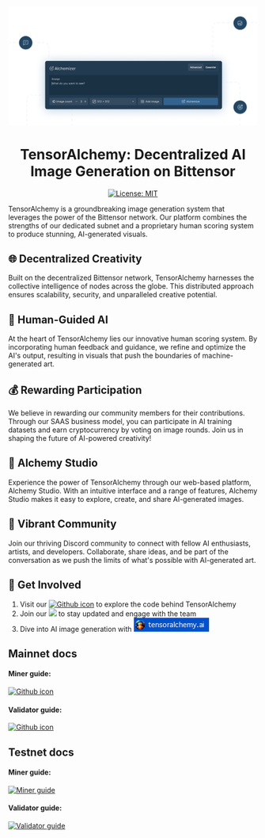 <div align="center">

![TensorAlchemy - Splash image](./contrib/TensorAlchemy-splash.png)

# **TensorAlchemy: Decentralized AI Image Generation on Bittensor** <!-- omit in toc -->
[![License: MIT](https://img.shields.io/badge/License-MIT-yellow.svg)](https://opensource.org/licenses/MIT)

</div>


TensorAlchemy is a groundbreaking image generation system that leverages the power of the Bittensor network. Our platform combines the strengths of our dedicated subnet and a proprietary human scoring system to produce stunning, AI-generated visuals.

## 🌐 Decentralized Creativity

Built on the decentralized Bittensor network, TensorAlchemy harnesses the collective intelligence of nodes across the globe. This distributed approach ensures scalability, security, and unparalleled creative potential.

## 🧠 Human-Guided AI

At the heart of TensorAlchemy lies our innovative human scoring system. By incorporating human feedback and guidance, we refine and optimize the AI's output, resulting in visuals that push the boundaries of machine-generated art.

## 💰 Rewarding Participation

We believe in rewarding our community members for their contributions. Through our SAAS business model, you can participate in AI training datasets and earn cryptocurrency by voting on image rounds. Join us in shaping the future of AI-powered creativity!

## 🎨 Alchemy Studio

Experience the power of TensorAlchemy through our web-based platform, Alchemy Studio. With an intuitive interface and a range of features, Alchemy Studio makes it easy to explore, create, and share AI-generated images.

## 🌟 Vibrant Community

Join our thriving Discord community to connect with fellow AI enthusiasts, artists, and developers. Collaborate, share ideas, and be part of the conversation as we push the limits of what's possible with AI-generated art.

## 🚀 Get Involved

1. Visit our [![Github icon](https://img.shields.io/badge/GitHub-100000?style=for-the-badge&logo=github&logoColor=white
)](https://github.com/TensorAlchemy/TensorAlchemy/tree/main/neurons) to explore the code behind TensorAlchemy
2. Join our [![](https://dcbadge.limes.pink/api/server/tensoralchemy)](https://discord.gg/tensoralchemy) to stay updated and engage with the team
3. Dive into AI image generation with [![Tensoralchemy button](./contrib/tensoralchemy-button.png)](https://tensoralchemy.ai)

## Mainnet docs


#### Miner guide: 
[![Github icon](https://img.shields.io/badge/GitHub-100000?style=for-the-badge&logo=github&logoColor=white
)](./contrib/guides/mainnet/miner.md)

#### Validator guide: 
[![Github icon](https://img.shields.io/badge/GitHub-100000?style=for-the-badge&logo=github&logoColor=white
)](./contrib/guides/mainnet/validator.md)

## Testnet docs

#### Miner guide: 
[
![Miner guide](https://img.shields.io/badge/Google_Cloud-4285F4?style=for-the-badge&logo=google-cloud&logoColor=white)
](https://docs.google.com/document/d/1FzZe5EskEV0Q6BkOuVkqCrIEexzQZd_134eT74B7hPA)

#### Validator guide: 
[
![Validator guide](https://img.shields.io/badge/Google_Cloud-4285F4?style=for-the-badge&logo=google-cloud&logoColor=white)
](https://docs.google.com/document/d/1gj6WOgjWBfKvYBc82r_lIiHNR_xfIT5me6QFXYgXrSU)
